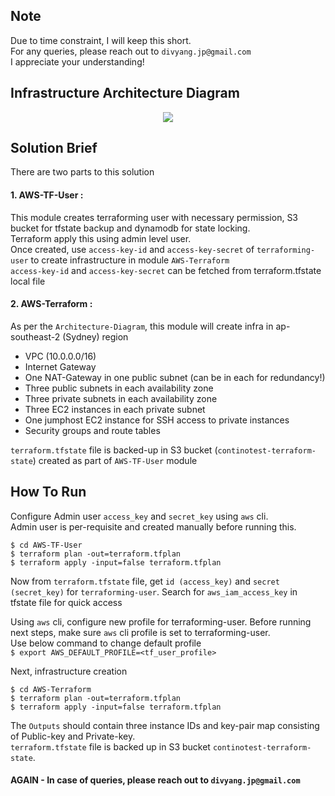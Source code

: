 ## Note ##
Due to time constraint, I will keep this short.   
For any queries, please reach out to `divyang.jp@gmail.com`  
I appreciate your understanding!

## Infrastructure Architecture Diagram ##
<p align="center">
<img src="https://gitlab.com/divyang.jp/estimateone/-/raw/master/Architecture-Diagram.png?inline=false">
</p>

## Solution Brief ##
There are two parts to this solution  
#### 1. AWS-TF-User : #### 
   This module creates terraforming user with necessary permission, S3 bucket for tfstate backup and dynamodb for state locking.  
Terraform apply this using admin level user.  
Once created, use `access-key-id` and `access-key-secret` of `terraforming-user` to create infrastructure in module `AWS-Terraform`  
`access-key-id` and `access-key-secret` can be fetched from terraform.tfstate local file

#### 2. AWS-Terraform : ####
   As per the `Architecture-Diagram`, this module will create infra in ap-southeast-2 (Sydney) region  
   * VPC (10.0.0.0/16)
   * Internet Gateway
   * One NAT-Gateway in one public subnet (can be in each for redundancy!)
   * Three public subnets in each availability zone
   * Three private subnets in each availability zone
   * Three EC2 instances in each private subnet
   * One jumphost EC2 instance for SSH access to private instances
   * Security groups and route tables

`terraform.tfstate` file is backed-up in S3 bucket (`continotest-terraform-state`) created as part of `AWS-TF-User` module

## How To Run ##

Configure Admin user `access_key` and `secret_key` using `aws` cli.  
Admin user is per-requisite and created manually before running this.

```
$ cd AWS-TF-User
$ terraform plan -out=terraform.tfplan
$ terraform apply -input=false terraform.tfplan 
```  
Now from `terraform.tfstate` file, get `id (access_key)` and `secret (secret_key)` for `terraforming-user`. Search for `aws_iam_access_key` in tfstate file for quick access  
  
Using `aws` cli, configure new profile for terraforming-user. Before running next steps, make sure `aws` cli profile is set to terraforming-user.  
Use below command to change default profile  
`$ export AWS_DEFAULT_PROFILE=<tf_user_profile>`

Next, infrastructure creation  

```
$ cd AWS-Terraform
$ terraform plan -out=terraform.tfplan
$ terraform apply -input=false terraform.tfplan
```

The `Outputs` should contain three instance IDs and key-pair map consisting of Public-key and Private-key.  
`terraform.tfstate` file is backed up in S3 bucket `continotest-terraform-state`.  

#### AGAIN - In case of queries, please reach out to `divyang.jp@gmail.com` ####
